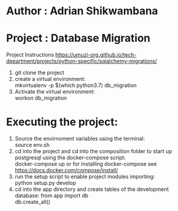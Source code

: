 # Author : Adrian Shikwambana  
# Project : Database Migration  
Project Instructions https://umuzi-org.github.io/tech-department/projects/python-specific/sqlalchemy-migrations/  
1. git clone the project  
2. create a virtual environment:  
    mkvirtualenv -p $(which python3.7) db_migration
3. Activate the virtual environment:  
    workon db_migration
# Executing the project:  
1. Source the envirnoment variables using the terminal:  
    source env.sh
2. cd into the project and cd into the composition folder to start up postgresql using the docker-compose script:  
    docker-compose up or for installing docker-compose see https://docs.docker.com/compose/install/  
3. run the setup script to enable project modules importing:  
    python setup.py develop
4. cd into the app directory and create tables of the development database:
    from app import db  
    db.create_all()  